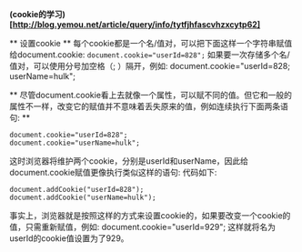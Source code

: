 **(cookie的学习)[http://blog.yemou.net/article/query/info/tytfjhfascvhzxcytp62]**

** 设置cookie  ** 
每个cookie都是一个名/值对，可以把下面这样一个字符串赋值给document.cookie:
`document.cookie="userId=828";` 
如果要一次存储多个名/值对，可以使用分号加空格（; ）隔开，例如:
document.cookie="userId=828; userName=hulk"; 

** 尽管document.cookie看上去就像一个属性，可以赋不同的值。但它和一般的属性不一样，改变它的赋值并不意味着丢失原来的值，例如连续执行下面两条语句: **
``` 
document.cookie="userId=828"; 
document.cookie="userName=hulk"; 
```
这时浏览器将维护两个cookie，分别是userId和userName，因此给document.cookie赋值更像执行类似这样的语句: 
代码如下:
```
document.addCookie("userId=828"); 
document.addCookie("userName=hulk"); 
```
事实上，浏览器就是按照这样的方式来设置cookie的，如果要改变一个cookie的值，只需重新赋值，例如:
document.cookie="userId=929"; 
这样就将名为userId的cookie值设置为了929。




